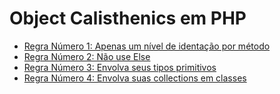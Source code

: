 # Object Calisthenics em PHP

* [Regra Número 1: Apenas um nível de identação por método](/role-01.md)
* [Regra Número 2: Não use Else](/role-02.md)
* [Regra Número 3: Envolva seus tipos primitivos](/role-03.md)
* [Regra Número 4: Envolva suas collections em classes](/role-04.md)
